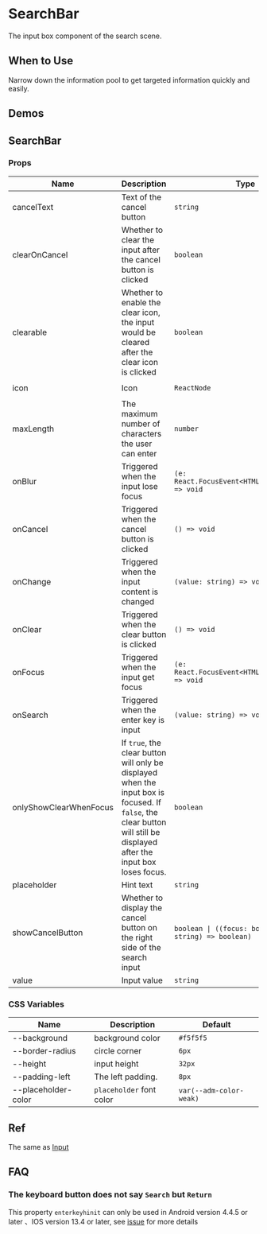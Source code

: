 # SearchBar

The input box component of the search scene.

## When to Use

Narrow down the information pool to get targeted information quickly and easily.

## Demos

<code src="./demos/demo1.tsx"></code>

<code src="./demos/demo2.tsx"></code>

## SearchBar

### Props

| Name | Description | Type | Default |
| --- | --- | --- | --- |
| cancelText | Text of the cancel button | `string` | `'取消'` |
| clearOnCancel | Whether to clear the input after the cancel button is clicked | `boolean` | `true` |
| clearable | Whether to enable the clear icon, the input would be cleared after the clear icon is clicked | `boolean` | `true` |
| icon | Icon | `ReactNode` | `<SearchOutline />` |
| maxLength | The maximum number of characters the user can enter | `number` | - |
| onBlur | Triggered when the input lose focus | `(e: React.FocusEvent<HTMLInputElement>) => void` | - |
| onCancel | Triggered when the cancel button is clicked | `() => void` | - |
| onChange | Triggered when the input content is changed | `(value: string) => void` | - |
| onClear | Triggered when the clear button is clicked | `() => void` | - |
| onFocus | Triggered when the input get focus | `(e: React.FocusEvent<HTMLInputElement>) => void` | - |
| onSearch | Triggered when the enter key is input | `(value: string) => void` | - |
| onlyShowClearWhenFocus | If `true`, the clear button will only be displayed when the input box is focused. If `false`, the clear button will still be displayed after the input box loses focus. | `boolean` | `false` |
| placeholder | Hint text | `string` | - |
| showCancelButton | Whether to display the cancel button on the right side of the search input | `boolean \| ((focus: boolean, value: string) => boolean)` | `false` |
| value | Input value | `string` | - |

### CSS Variables

| Name                | Description              | Default                 |
| ------------------- | ------------------------ | ----------------------- |
| --background        | background color         | `#f5f5f5`               |
| --border-radius     | circle corner            | `6px`                   |
| --height            | input height             | `32px`                  |
| --padding-left      | The left padding.        | `8px`                   |
| --placeholder-color | `placeholder` font color | `var(--adm-color-weak)` |

## Ref

The same as [Input](/components/input)

## FAQ

### The keyboard button does not say `Search` but `Return`

This property `enterkeyhinit` can only be used in Android version 4.4.5 or later 、IOS version 13.4 or later, see [issue](https://github.com/ant-design/ant-design-mobile/issues/5545) for more details
